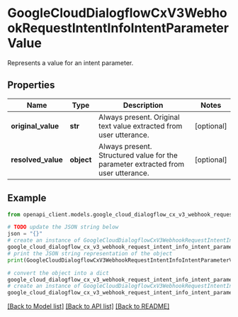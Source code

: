 # GoogleCloudDialogflowCxV3WebhookRequestIntentInfoIntentParameterValue

Represents a value for an intent parameter.

## Properties

Name | Type | Description | Notes
------------ | ------------- | ------------- | -------------
**original_value** | **str** | Always present. Original text value extracted from user utterance. | [optional] 
**resolved_value** | **object** | Always present. Structured value for the parameter extracted from user utterance. | [optional] 

## Example

```python
from openapi_client.models.google_cloud_dialogflow_cx_v3_webhook_request_intent_info_intent_parameter_value import GoogleCloudDialogflowCxV3WebhookRequestIntentInfoIntentParameterValue

# TODO update the JSON string below
json = "{}"
# create an instance of GoogleCloudDialogflowCxV3WebhookRequestIntentInfoIntentParameterValue from a JSON string
google_cloud_dialogflow_cx_v3_webhook_request_intent_info_intent_parameter_value_instance = GoogleCloudDialogflowCxV3WebhookRequestIntentInfoIntentParameterValue.from_json(json)
# print the JSON string representation of the object
print(GoogleCloudDialogflowCxV3WebhookRequestIntentInfoIntentParameterValue.to_json())

# convert the object into a dict
google_cloud_dialogflow_cx_v3_webhook_request_intent_info_intent_parameter_value_dict = google_cloud_dialogflow_cx_v3_webhook_request_intent_info_intent_parameter_value_instance.to_dict()
# create an instance of GoogleCloudDialogflowCxV3WebhookRequestIntentInfoIntentParameterValue from a dict
google_cloud_dialogflow_cx_v3_webhook_request_intent_info_intent_parameter_value_from_dict = GoogleCloudDialogflowCxV3WebhookRequestIntentInfoIntentParameterValue.from_dict(google_cloud_dialogflow_cx_v3_webhook_request_intent_info_intent_parameter_value_dict)
```
[[Back to Model list]](../README.md#documentation-for-models) [[Back to API list]](../README.md#documentation-for-api-endpoints) [[Back to README]](../README.md)


